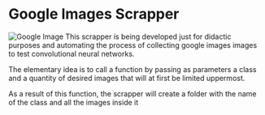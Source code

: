 # Google Images Scrapper
![Google Image](https://media.glassdoor.com/sql/9079/google-squarelogo-1441130773284.png)
This scrapper is being developed just for didactic purposes and automating the process of collecting google images images to test convolutional neural networks.

The elementary idea is to call a function by passing as parameters a class and a quantity of desired images that will at first be limited uppermost.

As a result of this function, the scrapper will create a folder with the name of the class and all the images inside it
